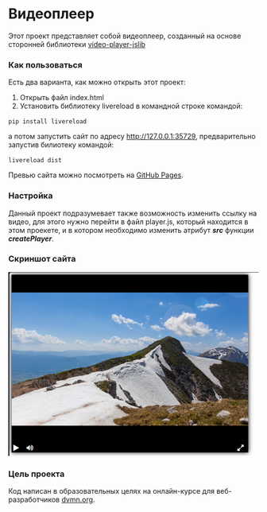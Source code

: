 # Видеоплеер

Этот проект представляет собой видеоплеер, созданный на основе сторонней библиотеки [video-player-jslib](https://github.com/devmanorg/video-player-jslib)

### Как пользоваться

Есть два варианта, как можно открыть этот проект:
1. Открыть файл index.html
2. Установить библиотеку livereload в командной строке командой:
```
pip install livereload
```
а потом запустить сайт по адресу http://127.0.0.1:35729, предварительно запустив билиотеку командой:
```
livereload dist
```
Превью сайта можно посмотреть на [GitHub Pages]().

### Настройка

Данный проект подразумевает также возможность изменить ссылку на видео, для этого нужно перейти в файл player.js, который находится в этом проекете, и в котором необходимо изменить атрибут ***src*** функции ***createPlayer***.

### Скриншот сайта

![Скриншот](screenshot.png "Скриншот")

### Цель проекта

Код написан в образовательных целях на онлайн-курсе для веб-разработчиков [dvmn.org](https://dvmn.org).